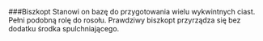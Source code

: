 ###Biszkopt
Stanowi on bazę do przygotowania wielu wykwintnych ciast. Pełni podobną rolę do rosołu. Prawdziwy biszkopt przyrządza się bez dodatku środka spulchniającego. 
